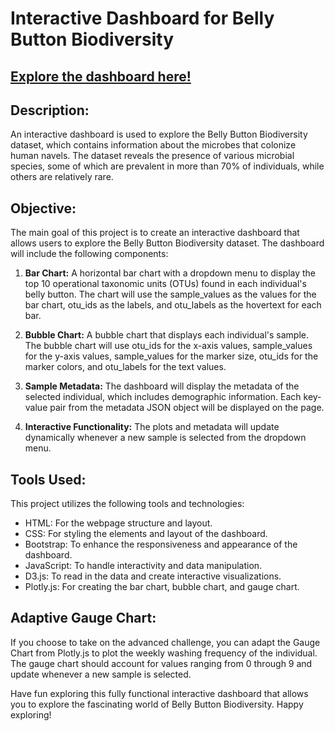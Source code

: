 # **Interactive Dashboard for Belly Button Biodiversity**
## [Explore the dashboard here!](https://datascience-skills.github.io/Belly-Button-Biodiversity-Exploration-Dashboard/)

## **Description:**
An interactive dashboard is used to explore the Belly Button Biodiversity dataset, which contains information about the microbes that colonize human navels. The dataset reveals the presence of various microbial species, some of which are prevalent in more than 70% of individuals, while others are relatively rare.

## **Objective:**
The main goal of this project is to create an interactive dashboard that allows users to explore the Belly Button Biodiversity dataset. The dashboard will include the following components:

1. **Bar Chart:** A horizontal bar chart with a dropdown menu to display the top 10 operational taxonomic units (OTUs) found in each individual's belly button. The chart will use the sample_values as the values for the bar chart, otu_ids as the labels, and otu_labels as the hovertext for each bar.

2. **Bubble Chart:** A bubble chart that displays each individual's sample. The bubble chart will use otu_ids for the x-axis values, sample_values for the y-axis values, sample_values for the marker size, otu_ids for the marker colors, and otu_labels for the text values.

3. **Sample Metadata:** The dashboard will display the metadata of the selected individual, which includes demographic information. Each key-value pair from the metadata JSON object will be displayed on the page.

4. **Interactive Functionality:** The plots and metadata will update dynamically whenever a new sample is selected from the dropdown menu.

## **Tools Used:**
This project utilizes the following tools and technologies:

- HTML: For the webpage structure and layout.
- CSS: For styling the elements and layout of the dashboard.
- Bootstrap: To enhance the responsiveness and appearance of the dashboard.
- JavaScript: To handle interactivity and data manipulation.
- D3.js: To read in the data and create interactive visualizations.
- Plotly.js: For creating the bar chart, bubble chart, and gauge chart.

## **Adaptive Gauge Chart:**
If you choose to take on the advanced challenge, you can adapt the Gauge Chart from Plotly.js to plot the weekly washing frequency of the individual. The gauge chart should account for values ranging from 0 through 9 and update whenever a new sample is selected.

Have fun exploring this fully functional interactive dashboard that allows you to explore the fascinating world of Belly Button Biodiversity. Happy exploring!
